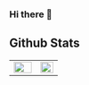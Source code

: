 ### Hi there 👋

## Github Stats  
<table><tr><td valign="top" width="55%">

<img src="https://github-readme-stats-1-eta.vercel.app/api?username=L0t1&count_private=true&show_icons=true&theme=dark" align="left" style="width: 100%" />

</td><td valign="top" width="45%">

<img src="https://github-readme-stats-1-eta.vercel.app/api/top-langs/?username=L0t1&layout=compact&theme=dark" align="left" style="width: 100%" />

</td></tr></table>  

<br/> 
